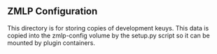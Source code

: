 ## ZMLP Configuration

This directory is for storing copies of development keuys.  This data is copied into 
the zmlp-config volume by the setup.py script so it can be mounted by plugin
containers.

